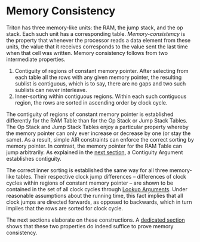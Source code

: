 # Memory Consistency

Triton has three memory-like units: the RAM, the jump stack, and the op stack. Each such unit has a corresponding table. *Memory-consistency* is the property that whenever the processor reads a data element from these units, the value that it receives corresponds to the value sent the last time when that cell was written. Memory consistency follows from two intermediate properties.

 1. Contiguity of regions of constant memory pointer. After selecting from each table all the rows with any given memory pointer, the resulting sublist is contiguous, which is to say, there are no gaps and two such sublists can never interleave.
 2. Inner-sorting within contiguous regions. Within each such contiguous region, the rows are sorted in ascending order by clock cycle.

The contiguity of regions of constant memory pointer is established differently for the RAM Table than for the Op Stack or Jump Stack Tables. The Op Stack and Jump Stack Tables enjoy a particular property whereby the memory pointer can only ever increase or decrease by one (or stay the same). As a result, simple AIR constraints can enforce the correct sorting by memory pointer. In contrast, the memory pointer for the RAM Table can jump arbitrarily.
As explained in the [next section](contiguity-of-memory-pointer-regions.md), a Contiguity Argument establishes contiguity.

The correct inner sorting is established the same way for all three memory-like tables.
Their respective clock jump differences – differences of clock cycles within regions of constant memory pointer – are shown to be contained in the set of all clock cycles through [Lookup Arguments](lookup-argument.md).
Under reasonable assumptions about the running time, this fact implies that all clock jumps are directed forwards, as opposed to backwards, which in turn implies that the rows are sorted for clock cycle.

The next sections elaborate on these constructions.
A [dedicated section](proof-of-memory-consistency.html) shows that these two properties do indeed suffice to prove memory consistency.
